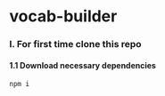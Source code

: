 # vocab-builder

### I. For first time clone this repo
#### 1.1 Download necessary dependencies 
```
npm i
```
